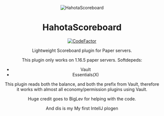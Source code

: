 <div align="center">
<img src="https://cdn.discordapp.com/emojis/812406493529505843.png" alt="HahotaScoreboard">

# HahotaScoreboard

[![CodeFactor](https://www.codefactor.io/repository/github/koxsosen/hahotascoreboard/badge)](https://www.codefactor.io/repository/github/koxsosen/hahotascoreboard)
 


Lightweight Scoreboard plugin for Paper servers.

This plugin only works on 1.16.5 paper servers.
Softdepeds:
- Vault
- Essentials(X)

This plugin reads both the balance, and both the prefix from Vault, therefore it works with almost all economy/permission plugins using Vault.

Huge credit goes to BigLev for helping with the code.

And dis is my
My first IntellJ plogen
